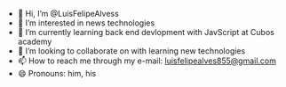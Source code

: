 - 👋 Hi, I’m @LuisFelipeAlvess
- 👀 I’m interested in news technologies
- 🌱 I’m currently learning back end devlopment with JavScript at Cubos academy
- 💞️ I’m looking to collaborate on with learning new technologies
- 📫 How to reach me through my e-mail: luisfelipealves855@gmail.com
- 😄 Pronouns: him, his

<!---
LuisFelipeAlvess/LuisFelipeAlvess is a ✨ special ✨ repository because its `README.md` (this file) appears on your GitHub profile.
You can click the Preview link to take a look at your changes.
--->
